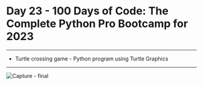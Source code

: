 # Day 23 - 100 Days of Code: The Complete Python Pro Bootcamp for 2023
---
- Turtle crossing game - Python program using Turtle Graphics
---
![Capture - final](https://github.com/CristinaAlina/turtle-crossing/assets/148490551/b2465714-6708-45c8-b9fc-aff3d27aaa53)

